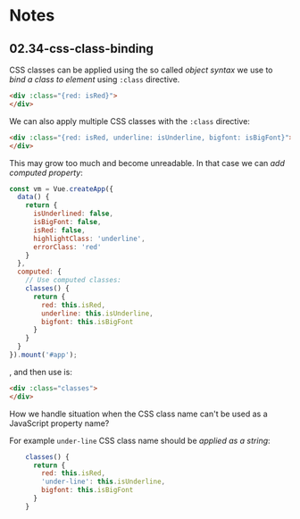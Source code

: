 # Notes

## 02.34-css-class-binding

CSS classes can be applied using the so called _object syntax_ we use to _bind a class to element_ using `:class` directive.

```html
<div :class="{red: isRed}">
</div>
```

We can also apply multiple CSS classes with the `:class` directive:

```html
<div :class="{red: isRed, underline: isUnderline, bigfont: isBigFont}">
</div>
```

This may grow too much and become unreadable. In that case we can _add computed property_:

```js
const vm = Vue.createApp({
  data() {
    return {
      isUnderlined: false,
      isBigFont: false,
      isRed: false,
      highlightClass: 'underline',
      errorClass: 'red'
    }
  },
  computed: {
    // Use computed classes:
    classes() {
      return {
        red: this.isRed,
        underline: this.isUnderline,
        bigfont: this.isBigFont
      }
    }
  }
}).mount('#app');
```

, and then use is:

```html
<div :class="classes">
</div>
```

How we handle situation when the CSS class name can't be used as a JavaScript property name?

For example `under-line` CSS class name should be _applied as a string_:

```js
    classes() {
      return {
        red: this.isRed,
        'under-line': this.isUnderline,
        bigfont: this.isBigFont
      }
    }
```
